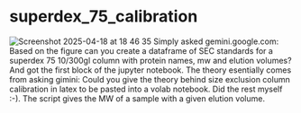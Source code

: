 # superdex_75_calibration
![Screenshot 2025-04-18 at 18 46 35](https://github.com/user-attachments/assets/6310642c-fc02-4b87-81fe-5412ad5c1379)
Simply asked gemini.google.com: Based on the figure can you create a dataframe of SEC standards for a superdex 75 10/300gl column with protein names, mw and elution volumes? And got the first block of the jupyter notebook. The theory esentially comes from asking gimini: Could you give the theory behind size exclusion column calibration in latex to be pasted into a volab notebook. Did the rest myself :-). The script gives the MW of a sample with a given elution volume.
